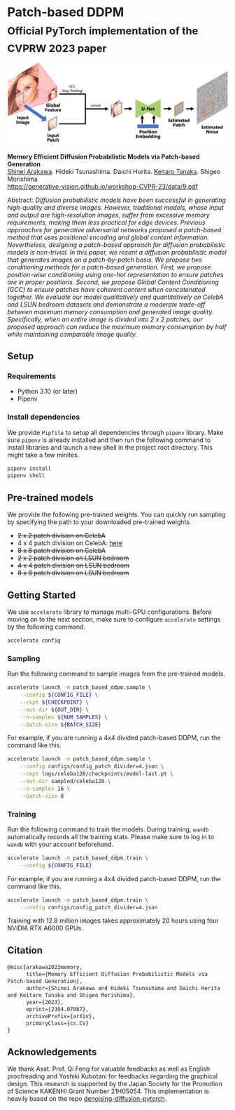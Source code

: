 # Patch-based DDPM<br><sub>Official PyTorch implementation of the CVPRW 2023 paper</sub>

![Teaser image](./assets/teaser.jpg)

**Memory Efficient Diffusion Probabilistic Models via Patch-based Generation**<br>
[Shinei Arakawa](https://shineiarakawa.github.io/). Hideki Tsunashima. Daichi Horita. [Keitaro Tanaka](https://sites.google.com/view/keitarotanaka/). Shigeo Morishima<br>
https://generative-vision.github.io/workshop-CVPR-23/data/9.pdf<br>

Abstract: *Diffusion probabilistic models have been successful in generating high-quality and diverse images. However, traditional models, whose input and output are high-resolution images, suffer from excessive memory requirements, making them less practical for edge devices. Previous approaches for generative adversarial networks proposed a patch-based method that uses positional encoding and global content information. Nevertheless, designing a patch-based approach for diffusion probabilistic models is non-trivial. In this paper, we resent a diffusion probabilistic model that generates images on a patch-by-patch basis. We propose two conditioning methods for a patch-based generation. First, we propose position-wise conditioning using one-hot representation to ensure patches are in proper positions. Second, we propose Global Content Conditioning (GCC) to ensure patches have coherent content when concatenated together. We evaluate our model qualitatively and quantitatively on CelebA and LSUN bedroom datasets and demonstrate a moderate trade-off between maximum memory consumption and generated image quality. Specifically, when an entire image is divided into 2 x 2 patches, our proposed approach can reduce the maximum memory consumption by half while maintaining comparable image quality.*

## Setup
### Requirements
- Python 3.10 (or later)
- Pipenv

### Install dependencies
We provide `Pipfile` to setup all dependencies through `pipenv` library. Make sure `pipenv` is already installed and then run the following command to install libraries and launch a new shell in the project root directory. This might take a few minites.
```bash
pipenv install
pipenv shell
```
## Pre-trained models
We provide the following pre-trained weights. You can quickly run sampling by specifying the path to your downloaded pre-trained weights.

- ~~2 x 2 patch division on CelebA~~
- 4 x 4 patch division on CelebA: [here](https://drive.google.com/file/d/14ir8mTkjlUOkjnDjknCFD8Z14_Xi7Wn2/view?usp=sharing)
- ~~8 x 8 patch division on CelebA~~
- ~~2 x 2 patch division on LSUN bedroom~~
- ~~4 x 4 patch division on LSUN bedroom~~
- ~~8 x 8 patch division on LSUN bedroom~~

## Getting Started
We use `accelerate` library to manage multi-GPU configurations. Before moving on to the next section, make sure to configure `accelerate` settings by the following command.
```bash
accelerate config
```

### Sampling
Run the following command to sample images from the pre-trained models.
```bash
accelerate launch -m patch_based_ddpm.sample \
    --config ${CONFIG_FILE} \
    --ckpt ${CHECKPOINT} \
    --out-dir ${OUT_DIR} \
    --n-samples ${NUM_SAMPLES} \
    --batch-size ${BATCH_SIZE}
```

For example, if you are running a 4x4 divided patch-based DDPM, run the command like this.
```bash
accelerate launch -m patch_based_ddpm.sample \
    --config configs/config_patch_divider=4.json \
    --ckpt logs/celeba128/checkpoints/model-last.pt \
    --out-dir sampled/celeba128 \
    --n-samples 16 \
    --batch-size 8
```

### Training
Run the following command to train the models. During training, `wandb` automatically records all the training stats. Please make sure to log in to `wandb` with your account beforehand.
```bash
accelerate launch -m patch_based_ddpm.train \
    --config ${CONFIG_FILE}
```

For example, if you are running a 4x4 divided patch-based DDPM, run the command like this.
```bash
accelerate launch -m patch_based_ddpm.train \
    --config configs/config_patch_divider=4.json
```

Training with 12.8 million images takes approximately 20 hours using four NVIDIA RTX A6000 GPUs.

## Citation
```
@misc{arakawa2023memory,
      title={Memory Efficient Diffusion Probabilistic Models via Patch-based Generation}, 
      author={Shinei Arakawa and Hideki Tsunashima and Daichi Horita and Keitaro Tanaka and Shigeo Morishima},
      year={2023},
      eprint={2304.07087},
      archivePrefix={arXiv},
      primaryClass={cs.CV}
}
```

## Acknowledgements
We thank Asst. Prof. Qi Feng for valuable feedbacks as well as English proofreading and Yoshiki Kubotani for feedbacks regarding the graphical design.
This research is supported by the Japan Society for the Promotion of Science KAKENHI Grant Number 21H05054.
This implementation is heavily based on the repo [denoising-diffusion-pytorch](https://github.com/lucidrains/denoising-diffusion-pytorch).
